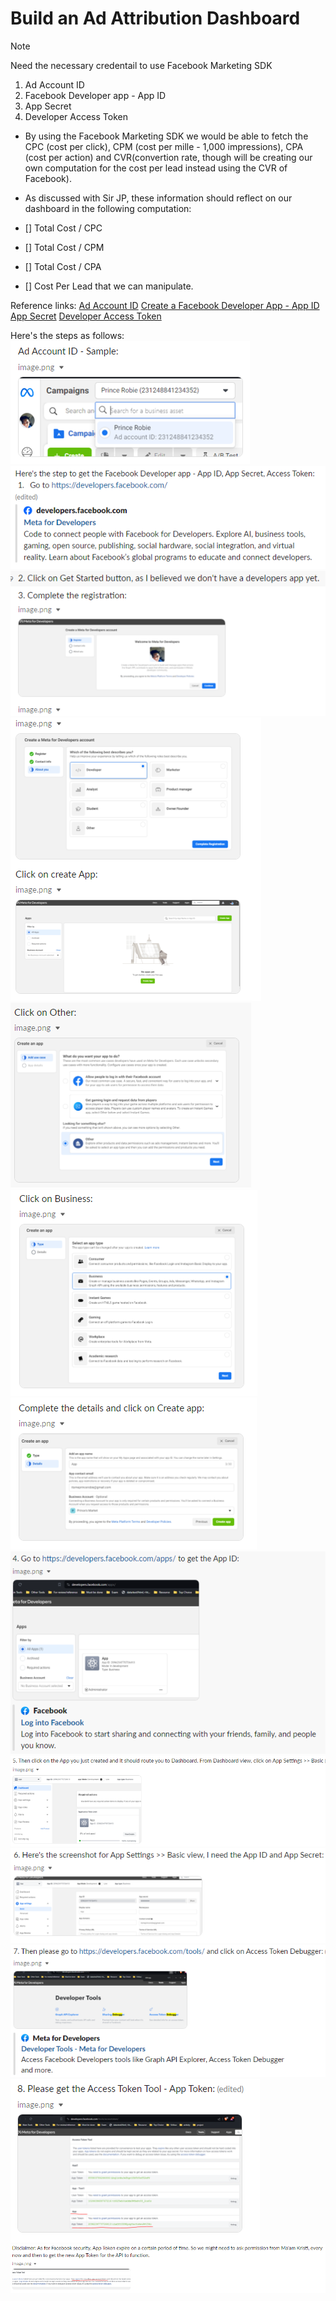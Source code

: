 # Build an Ad Attribution Dashboard

> [!Note]
> Need the necessary credentail to use Facebook Marketing SDK
> 1. Ad Account ID
> 2. Facebook Developer app - App ID
> 3. App Secret
> 4. Developer Access Token 

- By using the Facebook Marketing SDK we would be able to fetch the CPC (cost per click), CPM (cost per mille - 1,000 impressions), CPA (cost per action) and CVR(convertion rate, though will be creating our own computation for the cost per lead instead using the CVR of Facebook).

- As discussed with Sir JP, these information should reflect on our dashboard in the following computation: 

- [] Total Cost / CPC
- [] Total Cost / CPM
- [] Total Cost / CPA
- [] Cost Per Lead that we can manipulate.

Reference links: 
[Ad Account ID](https://adsmanager.facebook.com/adsmanager/manage/campaigns)
[Create a Facebook Developer App - App ID](https://developers.facebook.com/)
[App Secret](https://developers.facebook.com/apps/)
[Developer Access Token](https://developers.facebook.com/tools/)

Here's the steps as follows:
![01](images/01.png)
![02](images/02.png)
![03](images/03.png)
![04](images/04.png)
![05](images/05.png)
![06](images/06.png)
![07](images/07.png)
![08](images/08.png)
![09](images/09.png)
![10](images/10.png)
![11](images/11.png)
![12](images/12.png)
![13](images/13.png)
